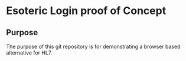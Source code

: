 # Esoteric Login proof of Concept
## Purpose
The purpose of this git repository is for demonstrating a browser based alternative for HL7.
